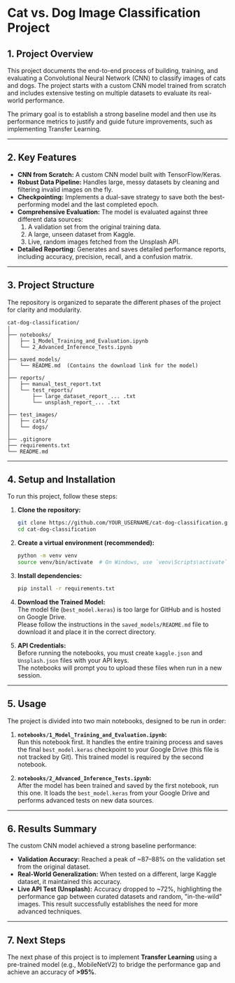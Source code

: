# Cat vs. Dog Image Classification Project

## 1. Project Overview

This project documents the end-to-end process of building, training, and evaluating a Convolutional Neural Network (CNN) to classify images of cats and dogs. The project starts with a custom CNN model trained from scratch and includes extensive testing on multiple datasets to evaluate its real-world performance.

The primary goal is to establish a strong baseline model and then use its performance metrics to justify and guide future improvements, such as implementing Transfer Learning.

---

## 2. Key Features

- **CNN from Scratch:** A custom CNN model built with TensorFlow/Keras.
- **Robust Data Pipeline:** Handles large, messy datasets by cleaning and filtering invalid images on the fly.
- **Checkpointing:** Implements a dual-save strategy to save both the best-performing model and the last completed epoch.
- **Comprehensive Evaluation:** The model is evaluated against three different data sources:
  1. A validation set from the original training data.
  2. A large, unseen dataset from Kaggle.
  3. Live, random images fetched from the Unsplash API.
- **Detailed Reporting:** Generates and saves detailed performance reports, including accuracy, precision, recall, and a confusion matrix.

---

## 3. Project Structure

The repository is organized to separate the different phases of the project for clarity and modularity.

```plaintext
cat-dog-classification/
│
├── notebooks/
│   ├── 1_Model_Training_and_Evaluation.ipynb
│   └── 2_Advanced_Inference_Tests.ipynb
│
├── saved_models/
│   └── README.md  (Contains the download link for the model)
│
├── reports/
│   ├── manual_test_report.txt
│   └── test_reports/
│       ├── large_dataset_report_... .txt
│       └── unsplash_report_... .txt
│
├── test_images/
│   ├── cats/
│   └── dogs/
│
├── .gitignore
├── requirements.txt
└── README.md
```

---

## 4. Setup and Installation

To run this project, follow these steps:

1. **Clone the repository:**
   ```bash
   git clone https://github.com/YOUR_USERNAME/cat-dog-classification.git
   cd cat-dog-classification
   ```

2. **Create a virtual environment (recommended):**
   ```bash
   python -m venv venv
   source venv/bin/activate  # On Windows, use `venv\Scripts\activate`
   ```

3. **Install dependencies:**
   ```bash
   pip install -r requirements.txt
   ```

4. **Download the Trained Model:**  
   The model file (`best_model.keras`) is too large for GitHub and is hosted on Google Drive.  
   Please follow the instructions in the `saved_models/README.md` file to download it and place it in the correct directory.

5. **API Credentials:**  
   Before running the notebooks, you must create `kaggle.json` and `Unsplash.json` files with your API keys.  
   The notebooks will prompt you to upload these files when run in a new session.

---

## 5. Usage

The project is divided into two main notebooks, designed to be run in order:

1. **`notebooks/1_Model_Training_and_Evaluation.ipynb`:**  
   Run this notebook first. It handles the entire training process and saves the final `best_model.keras` checkpoint to your Google Drive (this file is not tracked by Git). This trained model is required by the second notebook.

2. **`notebooks/2_Advanced_Inference_Tests.ipynb`:**  
   After the model has been trained and saved by the first notebook, run this one. It loads the `best_model.keras` from your Google Drive and performs advanced tests on new data sources.

---

## 6. Results Summary

The custom CNN model achieved a strong baseline performance:

- **Validation Accuracy:** Reached a peak of ~87–88% on the validation set from the original dataset.
- **Real-World Generalization:** When tested on a different, large Kaggle dataset, it maintained this accuracy.
- **Live API Test (Unsplash):** Accuracy dropped to ~72%, highlighting the performance gap between curated datasets and random, "in-the-wild" images. This result successfully establishes the need for more advanced techniques.

---

## 7. Next Steps

The next phase of this project is to implement **Transfer Learning** using a pre-trained model (e.g., MobileNetV2) to bridge the performance gap and achieve an accuracy of **>95%**.
